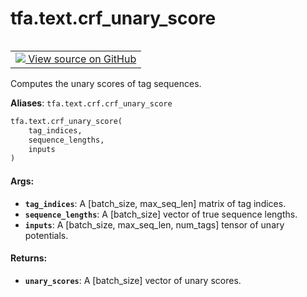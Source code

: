 <div itemscope itemtype="http://developers.google.com/ReferenceObject">
<meta itemprop="name" content="tfa.text.crf_unary_score" />
<meta itemprop="path" content="Stable" />
</div>

# tfa.text.crf_unary_score

<!-- Insert buttons and diff -->

<table class="tfo-notebook-buttons tfo-api" align="left">

<td>
  <a target="_blank" href="https://github.com/tensorflow/addons/tree/r0.7/tensorflow_addons/text/crf.py#L207-L241">
    <img src="https://www.tensorflow.org/images/GitHub-Mark-32px.png" />
    View source on GitHub
  </a>
</td></table>



<!-- Equality marker -->
Computes the unary scores of tag sequences.

**Aliases**: `tfa.text.crf.crf_unary_score`

``` python
tfa.text.crf_unary_score(
    tag_indices,
    sequence_lengths,
    inputs
)
```



<!-- Placeholder for "Used in" -->


#### Args:


* <b>`tag_indices`</b>: A [batch_size, max_seq_len] matrix of tag indices.
* <b>`sequence_lengths`</b>: A [batch_size] vector of true sequence lengths.
* <b>`inputs`</b>: A [batch_size, max_seq_len, num_tags] tensor of unary potentials.

#### Returns:


* <b>`unary_scores`</b>: A [batch_size] vector of unary scores.

